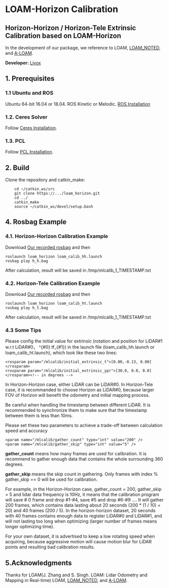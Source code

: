 # LOAM-Horizon Calibration
## Horizon-Horizon / Horizon-Tele Extrinsic Calibration based on LOAM-Horizon

In the development of our package, we reference to LOAM, [LOAM_NOTED](https://github.com/cuitaixiang/LOAM_NOTED), and [A-LOAM](https://github.com/HKUST-Aerial-Robotics/A-LOAM).


**Developer:** [Livox](https://www.livoxtech.com)


## 1. Prerequisites
### 1.1 **Ubuntu** and **ROS**
Ubuntu 64-bit 16.04 or 18.04.
ROS Kinetic or Melodic. [ROS Installation](http://wiki.ros.org/ROS/Installation)


### 1.2. **Ceres Solver**
Follow [Ceres Installation](http://ceres-solver.org/installation.html).

### 1.3. **PCL**
Follow [PCL Installation](http://www.pointclouds.org/downloads/linux.html).


## 2. Build
Clone the repository and catkin_make:

```
    cd ~/catkin_ws/src
    git clone https://.../loam_horizon.git
    cd ../
    catkin_make
    source ~/catkin_ws/devel/setup.bash
```

## 4. Rosbag Example
### 4.1. **Horizon-Horizon Calibration Example**
Download [Our recorded rosbag](https://terra-1-g.djicdn.com/65c028cd298f4669a7f0e40e50ba1131/demo/h_h.bag) and then
```
roslaunch loam_horizon loam_calib_hh.launch
rosbag play h_h.bag
```
After calculation, result will be saved in /tmp/mlcalib_1_TIMESTAMP.txt


### 4.2. **Horizon-Tele Calibration Example**
Download [Our recorded rosbag](https://terra-1-g.djicdn.com/65c028cd298f4669a7f0e40e50ba1131/demo/h_t.bag) and then
```
roslaunch loam_horizon loam_calib_ht.launch
rosbag play h_t.bag
```
After calculation, result will be saved in /tmp/mlcalib_1_TIMESTAMP.txt

### 4.3 **Some Tips**
Please config the initial value for extrinsic (rotation and position for LiDAR#1 w.r.t LiDAR#0， ^{#0} tf_{#1}) in the launch file
(loam_calib_hh.launch or loam_calib_ht.launch), which look like these two lines:
```
<rosparam param="/mlcalib/initial_extrinsic_t">[0.00,-0.13, 0.00]</rosparam>
<rosparam param="/mlcalib/initial_extrinsic_ypr">[30.0, 0.0, 0.0]</rosparam><!-- in degrees -->
```

In Horizon-Horizon case, either LiDAR can be LiDAR#0. In Horizon-Tele case, it is recommanded to choose Horizon as LiDAR#0,
because larger FOV of Horizon will benefit the odometry and initial mapping process.

Be careful when handling the timestamp between different LiDAR. It is recommended to synchronize them to make sure that
the timestamp between them is less than 10ms.

Please set these two parameters to achieve a trade-off between calculation speed and accuracy
```
<param name="/mlcalib/gather_count" type="int" value="200" />
<param name="/mlcalib/gather_skip" type="int" value="5" />
```
**gather_count** means how many frames are used for calibration. It is recommend to gather enough data that contains
the whole surrounding 360 degrees.

**gather_skip** means the skip count in gathering. Only frames with index % gather_skip == 0 will be used for calibration.

For example, in the Horizon-Horizon case, gather_count = 200, gather_skip = 5 and lidar data frequency is 10Hz,
it means that the calibration program will save # 0 frame and drop #1-#4, save #5 and drop #6-#9 ....
It will gather 200 frames, which contains data lasting about 20 seconds (200 * (1 / 10) = 20) and 40 frames (200 / 5).
In the horizon-horizon dataset, 20 seconds with 40 frames contains enough data to register LiDAR#0 and LiDAR#1, and will not lasting
too long when optimizing (larger number of frames means longer optimizing time).

For your own dataset, it is advertised to keep a low rotating speed when acquiring, because aggressive motion will cause
motion blur for LiDAR points and resulting bad calibration results.

## 5.Acknowledgments
Thanks for LOAM(J. Zhang and S. Singh. LOAM: Lidar Odometry and Mapping in Real-time) LOAM, [LOAM_NOTED](https://github.com/cuitaixiang/LOAM_NOTED), and [A-LOAM](https://github.com/HKUST-Aerial-Robotics/A-LOAM).


